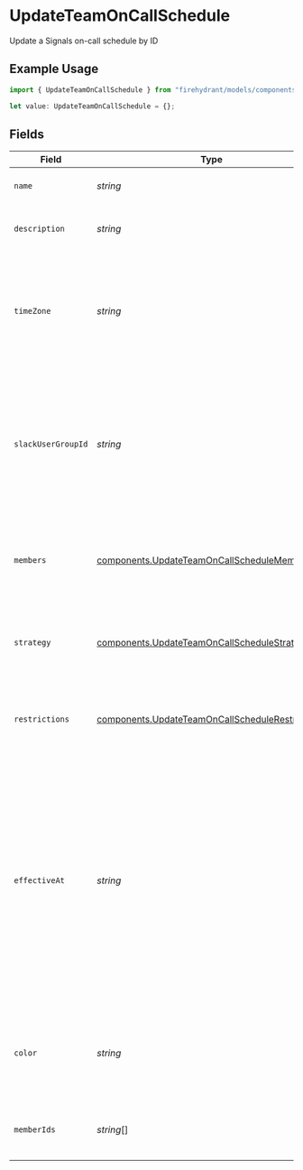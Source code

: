 # UpdateTeamOnCallSchedule

Update a Signals on-call schedule by ID

## Example Usage

```typescript
import { UpdateTeamOnCallSchedule } from "firehydrant/models/components";

let value: UpdateTeamOnCallSchedule = {};
```

## Fields

| Field                                                                                                                                                                                                                                                      | Type                                                                                                                                                                                                                                                       | Required                                                                                                                                                                                                                                                   | Description                                                                                                                                                                                                                                                |
| ---------------------------------------------------------------------------------------------------------------------------------------------------------------------------------------------------------------------------------------------------------- | ---------------------------------------------------------------------------------------------------------------------------------------------------------------------------------------------------------------------------------------------------------- | ---------------------------------------------------------------------------------------------------------------------------------------------------------------------------------------------------------------------------------------------------------- | ---------------------------------------------------------------------------------------------------------------------------------------------------------------------------------------------------------------------------------------------------------- |
| `name`                                                                                                                                                                                                                                                     | *string*                                                                                                                                                                                                                                                   | :heavy_minus_sign:                                                                                                                                                                                                                                         | The on-call schedule's name.                                                                                                                                                                                                                               |
| `description`                                                                                                                                                                                                                                              | *string*                                                                                                                                                                                                                                                   | :heavy_minus_sign:                                                                                                                                                                                                                                         | A detailed description of the on-call schedule.                                                                                                                                                                                                            |
| `timeZone`                                                                                                                                                                                                                                                 | *string*                                                                                                                                                                                                                                                   | :heavy_minus_sign:                                                                                                                                                                                                                                         | The time zone in which the on-call schedule operates. This value must be a valid IANA time zone name.                                                                                                                                                      |
| `slackUserGroupId`                                                                                                                                                                                                                                         | *string*                                                                                                                                                                                                                                                   | :heavy_minus_sign:                                                                                                                                                                                                                                         | The ID of a Slack user group for syncing purposes. If provided, we will automatically sync whoever is on call to the user group in Slack.                                                                                                                  |
| `members`                                                                                                                                                                                                                                                  | [components.UpdateTeamOnCallScheduleMember](../../models/components/updateteamoncallschedulemember.md)[]                                                                                                                                                   | :heavy_minus_sign:                                                                                                                                                                                                                                         | An ordered list of objects that specify members of the on-call schedule's rotation.                                                                                                                                                                        |
| `strategy`                                                                                                                                                                                                                                                 | [components.UpdateTeamOnCallScheduleStrategy](../../models/components/updateteamoncallschedulestrategy.md)                                                                                                                                                 | :heavy_minus_sign:                                                                                                                                                                                                                                         | An object that specifies how the schedule's on-call shifts should be generated.                                                                                                                                                                            |
| `restrictions`                                                                                                                                                                                                                                             | [components.UpdateTeamOnCallScheduleRestriction](../../models/components/updateteamoncallschedulerestriction.md)[]                                                                                                                                         | :heavy_minus_sign:                                                                                                                                                                                                                                         | A list of objects that restrict the schedule to speccific on-call periods.                                                                                                                                                                                 |
| `effectiveAt`                                                                                                                                                                                                                                              | *string*                                                                                                                                                                                                                                                   | :heavy_minus_sign:                                                                                                                                                                                                                                         | An ISO8601 time string specifying when the updated schedule should take effect. This<br/>value must be provided if editing an attribute that would affect how the schedule's<br/>shifts are generated, such as the time zone, members, strategy, or restrictions.<br/> |
| `color`                                                                                                                                                                                                                                                    | *string*                                                                                                                                                                                                                                                   | :heavy_minus_sign:                                                                                                                                                                                                                                         | A hex color code that will be used to represent the schedule in the UI and iCal subscriptions.                                                                                                                                                             |
| `memberIds`                                                                                                                                                                                                                                                | *string*[]                                                                                                                                                                                                                                                 | :heavy_minus_sign:                                                                                                                                                                                                                                         | This parameter is deprecated; use `members` instead.                                                                                                                                                                                                       |